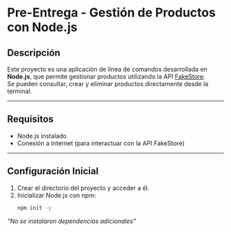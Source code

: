 # Pre-Entrega - Gestión de Productos con Node.js

## Descripción
Este proyecto es una aplicación de línea de comandos desarrollada en **Node.js**, que permite gestionar productos utilizando la API [FakeStore](https://fakestoreapi.com/).  
Se pueden consultar, crear y eliminar productos directamente desde la terminal.

---

## Requisitos
- Node.js instalado
- Conexión a Internet (para interactuar con la API FakeStore)

---

## Configuración Inicial
1. Crear el directorio del proyecto y acceder a él.
2. Inicializar Node.js con npm:
   ```bash
   npm init -y
*“No se instalaron dependencias adicionales”*
